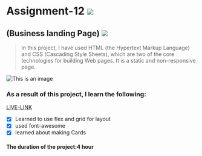 # Assignment-12 ![](https://img.shields.io/badge/HTML-CSS-blueviolet)
## (Business landing Page) ![](https://img.shields.io/badge/Project12-Full--stack--JS-green)

> In this project, I have used HTML (the Hypertext Markup Language) and CSS (Cascading Style Sheets), which are two of the core technologies for building Web pages. It is a static and non-responsive page.

![This is an image](./project.jpg)

### As a result of this project, I learn the following:
[LIVE-LINK](https://projectbusiness.netlify.app/)

- [x] Learned to use flex and grid for layout
- [x] used font-awesome
- [x] learned about making Cards

#### The duration of the project:4 hour